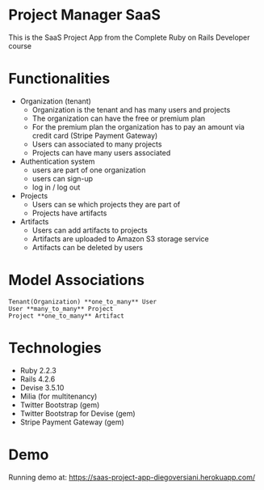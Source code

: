 # Project Manager SaaS

This is the SaaS Project App from the Complete Ruby on Rails Developer course

# Functionalities

- Organization (tenant)
  - Organization is the tenant and has many users and projects
  - The organization can have the free or premium plan
  - For the premium plan the organization has to pay an amount via credit card (Stripe Payment Gateway)
  - Users can associated to many projects
  - Projects can have many users associated
- Authentication system
  - users are part of one organization
  - users can sign-up
  - log in / log out
- Projects
  - Users can se which projects they are part of
  - Projects have artifacts
- Artifacts
  - Users can add artifacts to projects
  - Artifacts are uploaded to Amazon S3 storage service
  - Artifacts can be deleted by users

# Model Associations

```
Tenant(Organization) **one_to_many** User
User **many_to_many** Project
Project **one_to_many** Artifact
```

# Technologies

- Ruby 2.2.3
- Rails 4.2.6
- Devise 3.5.10
- Milia (for multitenancy)
- Twitter Bootstrap (gem)
- Twitter Bootstrap for Devise (gem)
- Stripe Payment Gateway (gem)

# Demo

Running demo at: https://saas-project-app-diegoversiani.herokuapp.com/
